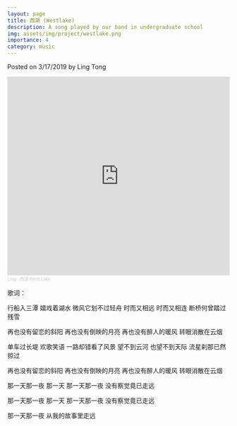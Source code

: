 ```yaml
---
layout: page
title: 西湖 (Westlake)
description: A song played by our band in undergraduate school
img: assets/img/project/westlake.png
importance: 4
category: music
---
```


Posted on 3/17/2019 by Ling Tong


<iframe width="100%" height="450" scrolling="no" frameborder="no" allow="autoplay" src="https://w.soundcloud.com/player/?url=https%3A//api.soundcloud.com/tracks/727600033&color=%23ff5500&auto_play=false&hide_related=false&show_comments=true&show_user=true&show_reposts=false&show_teaser=true&visual=true"></iframe><div style="font-size: 10px; color: #cccccc;line-break: anywhere;word-break: normal;overflow: hidden;white-space: nowrap;text-overflow: ellipsis; font-family: Interstate,Lucida Grande,Lucida Sans Unicode,Lucida Sans,Garuda,Verdana,Tahoma,sans-serif;font-weight: 100;"><a href="https://soundcloud.com/user-142915469" title="Ling" target="_blank" style="color: #cccccc; text-decoration: none;">Ling</a> · <a href="https://soundcloud.com/user-142915469/westlake" title="西湖 West Lake" target="_blank" style="color: #cccccc; text-decoration: none;">西湖 West Lake</a></div>

歌词：

行船入三潭
嬉戏着湖水
微风它划不过轻舟
时而又相远
时而又相连
断桥何曾踏过残雪

再也没有留恋的斜阳
再也没有倒映的月亮
再也没有醉人的暖风
转眼消散在云烟

单车过长堤
欢歌笑语
一路却错看了风景
望不到云河
也望不到天际
流星刹那已然掠过

再也没有留恋的斜阳
再也没有倒映的月亮
再也没有醉人的暖风
转眼消散在云烟

那一天那一夜
那一天
那一天那一夜
没有察觉竟已走远

那一天那一夜
那一天
那一天那一夜
没有察觉竟已走远

那一天那一夜
从我的故事里走远